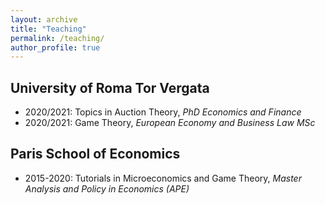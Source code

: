 ```yaml
---
layout: archive
title: "Teaching"
permalink: /teaching/
author_profile: true
---
```


## University of Roma Tor Vergata

* 2020/2021: Topics in Auction Theory, *PhD Economics and Finance*
* 2020/2021: Game Theory, *European Economy and Business Law MSc*

## Paris School of Economics

* 2015-2020: Tutorials in Microeconomics and Game Theory, *Master Analysis and Policy in Economics (APE)*
